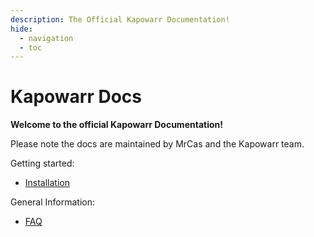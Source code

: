 ```yaml
---
description: The Official Kapowarr Documentation!
hide:
  - navigation
  - toc
---
```

# Kapowarr Docs

**Welcome to the official Kapowarr Documentation!**

Please note the docs are maintained by MrCas and the Kapowarr team.  

Getting started:

- [Installation](./installation)

General Information:

- [FAQ](./faq)
